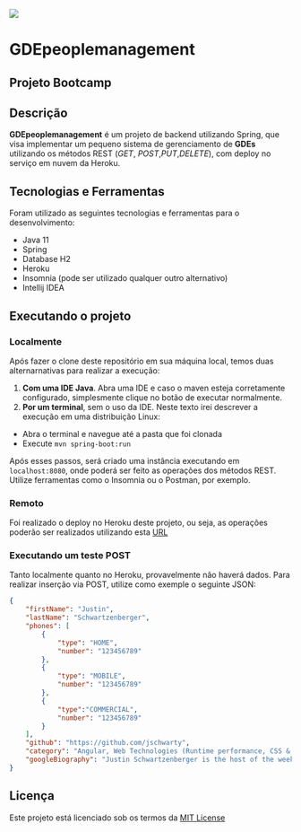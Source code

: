 ![](https://img.shields.io/github/license/RenanOfugi/GDEpeoplemanagement)

# GDEpeoplemanagement

## Projeto Bootcamp



## Descrição

**GDEpeoplemanagement** é um projeto de backend utilizando Spring, que visa implementar um pequeno sistema de gerenciamento de **GDEs** utilizando os métodos REST (*GET*, *POST*,*PUT*,*DELETE*), com deploy no serviço em nuvem da Heroku.



## Tecnologias e Ferramentas

Foram utilizado as seguintes tecnologias e ferramentas para o desenvolvimento:
 - Java 11
 - Spring
 - Database H2
 - Heroku
 - Insomnia (pode ser utilizado qualquer outro alternativo)
 - Intellij IDEA



## Executando o projeto

### Localmente

Após fazer o clone deste repositório em sua máquina local, temos duas alternarnativas para realizar a execução:

1. **Com uma IDE Java**. Abra uma IDE e caso o maven esteja corretamente configurado, simplesmente clique no botão de executar normalmente. 
2.  **Por um terminal**, sem o uso da IDE. Neste texto irei descrever a execução em uma distribuição Linux:
   * Abra o terminal e navegue até a pasta que foi clonada
   * Execute `mvn spring-boot:run`

Após esses passos, será criado uma instância executando em `localhost:8080`, onde poderá ser feito as operações dos métodos REST. Utilize ferramentas como o Insomnia ou o Postman, por exemplo. 

### Remoto

Foi realizado o deploy no Heroku deste projeto, ou seja, as operações poderão ser realizados utilizando esta [URL](https://gde-people-management.herokuapp.com)

### Executando um teste POST

Tanto localmente quanto no Heroku, provavelmente não haverá dados. Para realizar inserção via POST, utilize como exemple o seguinte JSON:

```json
{
	"firstName": "Justin",
	"lastName": "Schwartzenberger",
	"phones": [
		{ 
			"type": "HOME",
			"number": "123456789"
		},
		{ 
			"type": "MOBILE",
			"number": "123456789"
		},
		{ 
			"type":"COMMERCIAL",
			"number": "123456789"
		}
	],
	"github": "https://github.com/jschwarty",
	"category": "Angular, Web Technologies (Runtime performance, CSS & DevTools)",
	"googleBiography": "Justin Schwartzenberger is the host of the weekly AngularAir live video broadcast, a frequent conference speaker and an open source contributor. Justin combines a passion for front-end development with a strong back-end skill set."
}
```

## Licença

Este projeto está licenciado sob os termos da [MIT License](https://opensource.org/licenses/MIT)

